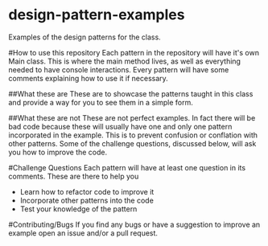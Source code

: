 # design-pattern-examples
Examples of the design patterns for the class.



#How to use this repository
Each pattern in the repository will have it's own Main class. This is where the main method lives, as
well as everything needed to have console interactions. Every pattern will have some comments explaining 
how to use it if necessary.

##What these are
These are to showcase the patterns taught in this class and provide a way for you to see them in a simple form.

##What these are not
These are not perfect examples. In fact there will be bad code because these will usually have one and only
 one pattern incorporated in the example. This is to prevent confusion or conflation with other patterns.
 Some of the challenge questions, discussed below, will ask you how to improve the code. 

#Challenge Questions
Each pattern will have at least one question in its comments. These are there to help you 
* Learn how to refactor code to improve it
* Incorporate other patterns into the code
* Test your knowledge of the pattern

#Contributing/Bugs
If you find any bugs or have a suggestion to improve an example open an issue and/or a pull request.
